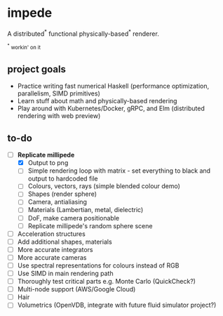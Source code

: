 # impede

A distributed<sup>\*</sup> functional physically-based<sup>\*</sup> renderer.

<sub><sup>\*</sup> workin' on it</sub>

## project goals

- Practice writing fast numerical Haskell (performance optimization, parallelism, SIMD primitives)
- Learn stuff about math and physically-based rendering
- Play around with Kubernetes/Docker, gRPC, and Elm (distributed rendering with web preview)

## to-do

- [ ] **Replicate millipede**
	- [x] Output to png
	- [ ] Simple rendering loop with matrix - set everything to black and output to hardcoded file
	- [ ] Colours, vectors, rays (simple blended colour demo)
	- [ ] Shapes (render sphere)
	- [ ] Camera, antialiasing
	- [ ] Materials (Lambertian, metal, dielectric)
	- [ ] DoF, make camera positionable
	- [ ] Replicate millipede's random sphere scene
- [ ] Acceleration structures
- [ ] Add additional shapes, materials
- [ ] More accurate integrators
- [ ] More accurate cameras
- [ ] Use spectral representations for colours instead of RGB
- [ ] Use SIMD in main rendering path
- [ ] Thoroughly test critical parts e.g. Monte Carlo (QuickCheck?)
- [ ] Multi-node support (AWS/Google Cloud)
- [ ] Hair
- [ ] Volumetrics (OpenVDB, integrate with future fluid simulator project?)
